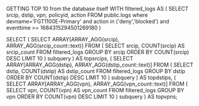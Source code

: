 GETTING TOP 10 from the database itself WITH filtered_logs AS (
  SELECT srcip, dstip, vpn, policyid, action 
  FROM public.logs where devname='FGT1100E-Primary' and action in ('deny','blocked') and 
   eventtime >= 1684315294501269180
)

SELECT (
  SELECT ARRAY[ARRAY_AGG(srcip), ARRAY_AGG(srcip_count::text)] 
  FROM (
    SELECT srcip, COUNT(srcip) AS srcip_count
    FROM filtered_logs
    GROUP BY srcip
    ORDER BY COUNT(srcip) DESC
    LIMIT 10
  ) subquery
) AS topsrcips,
(
  SELECT ARRAY[ARRAY_AGG(dstip), ARRAY_AGG(dstip_count::text)] 
  FROM (
    SELECT dstip, COUNT(dstip) AS dstip_count
    FROM filtered_logs
    GROUP BY dstip
    ORDER BY COUNT(dstip) DESC
    LIMIT 10
  ) subquery
) AS topdstips,
(
  SELECT ARRAY[ARRAY_AGG(vpn), ARRAY_AGG(vpn_count::text)] 
  FROM (
    SELECT vpn, COUNT(vpn) AS vpn_count
    FROM filtered_logs
    GROUP BY vpn
    ORDER BY COUNT(vpn) DESC
    LIMIT 10
  ) subquery
) AS topvpns;
